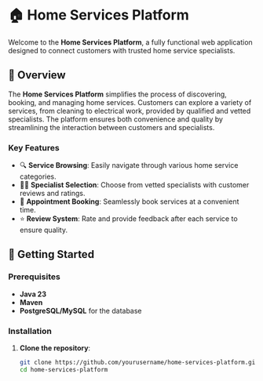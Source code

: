 # 🏠 Home Services Platform

Welcome to the **Home Services Platform**, a fully functional web application designed to connect customers with trusted home service specialists.

## 📖 Overview

The **Home Services Platform** simplifies the process of discovering, booking, and managing home services. Customers can explore a variety of services, from cleaning to electrical work, provided by qualified and vetted specialists. The platform ensures both convenience and quality by streamlining the interaction between customers and specialists.

### Key Features

- 🔍 **Service Browsing**: Easily navigate through various home service categories.
- 👷‍♂️ **Specialist Selection**: Choose from vetted specialists with customer reviews and ratings.
- 📅 **Appointment Booking**: Seamlessly book services at a convenient time.
- ⭐ **Review System**: Rate and provide feedback after each service to ensure quality.

## 🚀 Getting Started

### Prerequisites

- **Java 23**
- **Maven**
- **PostgreSQL/MySQL** for the database

### Installation

1. **Clone the repository**:
   ```bash
   git clone https://github.com/yourusername/home-services-platform.git
   cd home-services-platform
   
